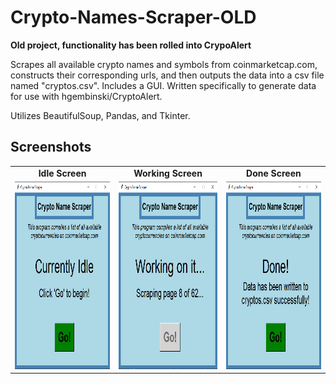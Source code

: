 # Crypto-Names-Scraper-OLD
**Old project, functionality has been rolled into CrypoAlert**

Scrapes all available crypto names and symbols from coinmarketcap.com, constructs their corresponding urls, and then outputs the data into a csv file named "cryptos.csv". Includes a GUI. Written specifically to generate data for use with hgembinski/CryptoAlert.

Utilizes BeautifulSoup, Pandas, and Tkinter.

## Screenshots ##
<table>
  <tr>
    <td align="center"><b>Idle Screen</b></td>
     <td align="center"><b>Working Screen</b></td>
     <td align="center"><b>Done Screen</b></td>
  </tr>
  <tr>
    <td><img src="Screenshots/cns_idle_screen.png" width=300 height=300></td>
    <td><img src="Screenshots/cns_working_screen.png" width=300 height=300></td>
    <td><img src="Screenshots/cns_done.png" width=300 height=300></td>
  </tr>
 </table>
